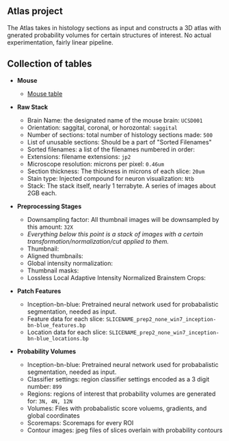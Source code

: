## Atlas project

The Atlas takes in histology sections as input and constructs a 3D atlas with gnerated probability volumes for certain structures of interest. No actual experimentation, fairly linear pipeline.

## Collection of tables

- __Mouse__
  - [Mouse table](mouse_info.md)
  
- __Raw Stack__
  - Brain Name: the designated name of the mouse brain: `UCSD001`
  - Orientation: saggital, coronal, or horozontal: `saggital`
  - Number of sections: total number of histology sections made: `500`
  - List of unusable sections: Should be a part of "Sorted Filenames"
  - Sorted filenames: a list of the filenames numbered in order: 
  - Extensions: filename extensions: `jp2`
  - Microscope resolution: microns per pixel: `0.46um`
  - Section thickness: The thickness in microns of each slice: `20um`
  - Stain type: Injected compound for neuron visualization: `Ntb`
  - Stack: The stack itself, nearly 1 terrabyte. A series of images about 2GB each.
  
- __Preprocessing Stages__
  - Downsampling factor: All thumbnail images will be downsampled by this amount: `32X`
  - *Everything below this point is a stack of images with a certain transformation/normalization/cut applied to them.*
  - Thumbnail: 
  - Aligned thumbnails: 
  - Global intensity normalization: 
  - Thumbnail masks: 
  - Lossless Local Adaptive Intensity Normalized Brainstem Crops: 
  
- __Patch Features__
  - Inception-bn-blue: Pretrained neural network used for probabalistic segmentation, needed as input.
  - Feature data for each slice: `SLICENAME_prep2_none_win7_inception-bn-blue_features.bp`
  - Location data for each slice: `SLICENAME_prep2_none_win7_inception-bn-blue_locations.bp`

- __Probability Volumes__
  - Inception-bn-blue: Pretrained neural network used for probabalistic segmentation, needed as input.
  - Classifier settings: region classifier settings encoded as a 3 digit number: `899`
  - Regions: regions of interest that probability volumes are generated for: `3N, 4N, 12N`
  - Volumes: Files with probabalistic score voluems, gradients, and global coordinates
  - Scoremaps: Scoremaps for every ROI
  - Contour images: jpeg files of slices overlain with probability contours
